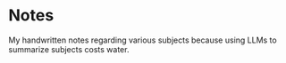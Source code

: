 # Notes

My handwritten notes regarding various subjects because using LLMs to summarize subjects costs water.

